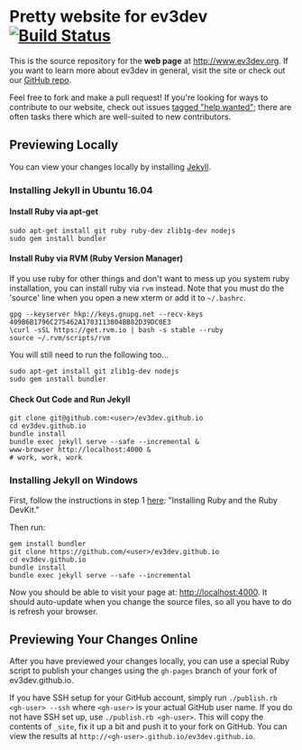 Pretty website for ev3dev [![Build Status](https://travis-ci.org/ev3dev/ev3dev.github.io.svg?branch=master)](https://travis-ci.org/ev3dev/ev3dev.github.io)
================

This is the source repository for the **web page** at <http://www.ev3dev.org>. If you want
to learn more about ev3dev in general, visit the site or check out our
[GitHub repo](github.com/ev3dev/ev3dev).

Feel free to fork and make a pull request! If you're looking for ways to
contribute to our website, check out issues [tagged "help wanted"](https://github.com/ev3dev/ev3dev.github.io/issues?q=is%3Aissue+is%3Aopen+label%3A%22help+wanted%22); there are often tasks there
which are well-suited to new contributors.

Previewing Locally
---

You can view your changes locally by installing [Jekyll](https://help.github.com/articles/using-jekyll-with-pages).

### Installing Jekyll in Ubuntu 16.04

#### Install Ruby via apt-get
    sudo apt-get install git ruby ruby-dev zlib1g-dev nodejs
    sudo gem install bundler

#### Install Ruby via RVM (Ruby Version Manager)
If you use ruby for other things and don't want to mess up you system ruby
installation, you can install ruby via `rvm` instead. Note that you must do the
'source' line when you open a new xterm or add it to `~/.bashrc`.

    gpg --keyserver hkp://keys.gnupg.net --recv-keys 409B6B1796C275462A1703113804BB82D39DC0E3
    \curl -sSL https://get.rvm.io | bash -s stable --ruby
    source ~/.rvm/scripts/rvm
    
You will still need to run the following too...

    sudo apt-get install git zlib1g-dev nodejs
    sudo gem install bundler

#### Check Out Code and Run Jekyll
    git clone git@github.com:<user>/ev3dev.github.io
    cd ev3dev.github.io
    bundle install
    bundle exec jekyll serve --safe --incremental &
    www-browser http://localhost:4000 &
    # work, work, work

### Installing Jekyll on  Windows

First, follow the instructions in step 1
[here](http://jekyll-windows.juthilo.com/1-ruby-and-devkit/):
"Installing Ruby and the Ruby DevKit."

Then run:

    gem install bundler
    git clone https://github.com/<user>/ev3dev.github.io
    cd ev3dev.github.io
    bundle install
    bundle exec jekyll serve --safe --incremental

Now you should be able to visit your page at: <http://localhost:4000>.
It should auto-update when you change the source files, so all you have to do is
refresh your browser.

Previewing Your Changes Online
---

After you have previewed your changes locally, you can use a special Ruby script to publish your changes using the `gh-pages`
branch of your fork of ev3dev.github.io. 

If you have SSH setup for your GitHub account, simply run `./publish.rb <gh-user> --ssh` where `<gh-user>` is your actual GitHub user name. If you do not have SSH set up, use `./publish.rb <gh-user>`. This will copy the contents of `_site`, fix it up a bit and push it to your fork on GitHub. You can view the results at `http://<gh-user>.github.io/ev3dev.github.io`.
